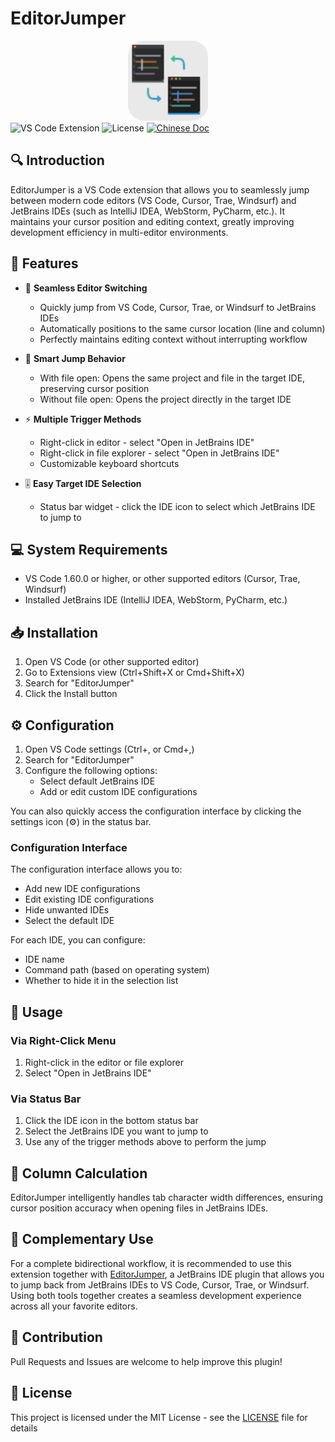 # EditorJumper

<div align="center">
  <img src="image/pluginIcon.svg" alt="EditorJumper Icon" width="128" height="128"/>
</div>

<div >
  <img src="https://img.shields.io/badge/VS%20Code-Extension-blue" alt="VS Code Extension"/>
  <img src="https://img.shields.io/badge/License-MIT-blue" alt="License"/>
  <a href="README_CN.md"><img src="https://img.shields.io/badge/文档-中文版-red.svg" alt="Chinese Doc"/></a>
</div>

## 🔍 Introduction

EditorJumper is a VS Code extension that allows you to seamlessly jump between modern code editors (VS Code, Cursor, Trae, Windsurf) and JetBrains IDEs (such as IntelliJ IDEA, WebStorm, PyCharm, etc.). It maintains your cursor position and editing context, greatly improving development efficiency in multi-editor environments.

## 🌟 Features

- 🚀 **Seamless Editor Switching**
  - Quickly jump from VS Code, Cursor, Trae, or Windsurf to JetBrains IDEs
  - Automatically positions to the same cursor location (line and column)
  - Perfectly maintains editing context without interrupting workflow

- 🎯 **Smart Jump Behavior**
  - With file open: Opens the same project and file in the target IDE, preserving cursor position
  - Without file open: Opens the project directly in the target IDE

- ⚡ **Multiple Trigger Methods**
  - Right-click in editor - select "Open in JetBrains IDE"
  - Right-click in file explorer - select "Open in JetBrains IDE"
  - Customizable keyboard shortcuts

- 🎚️ **Easy Target IDE Selection**
  - Status bar widget - click the IDE icon to select which JetBrains IDE to jump to

## 💻 System Requirements

- VS Code 1.60.0 or higher, or other supported editors (Cursor, Trae, Windsurf)
- Installed JetBrains IDE (IntelliJ IDEA, WebStorm, PyCharm, etc.)

## 📥 Installation

1. Open VS Code (or other supported editor)
2. Go to Extensions view (Ctrl+Shift+X or Cmd+Shift+X)
3. Search for "EditorJumper"
4. Click the Install button

## ⚙️ Configuration

1. Open VS Code settings (Ctrl+, or Cmd+,)
2. Search for "EditorJumper"
3. Configure the following options:
   - Select default JetBrains IDE
   - Add or edit custom IDE configurations

You can also quickly access the configuration interface by clicking the settings icon (⚙️) in the status bar.

### Configuration Interface

The configuration interface allows you to:
- Add new IDE configurations
- Edit existing IDE configurations
- Hide unwanted IDEs
- Select the default IDE

For each IDE, you can configure:
- IDE name
- Command path (based on operating system)
- Whether to hide it in the selection list

## 🚀 Usage

### Via Right-Click Menu

1. Right-click in the editor or file explorer
2. Select "Open in JetBrains IDE"

### Via Status Bar

1. Click the IDE icon in the bottom status bar
2. Select the JetBrains IDE you want to jump to
3. Use any of the trigger methods above to perform the jump

## 🔄 Column Calculation

EditorJumper intelligently handles tab character width differences, ensuring cursor position accuracy when opening files in JetBrains IDEs.

## 🔄 Complementary Use

For a complete bidirectional workflow, it is recommended to use this extension together with [EditorJumper](https://github.com/wanniwa/EditorJumper), a JetBrains IDE plugin that allows you to jump back from JetBrains IDEs to VS Code, Cursor, Trae, or Windsurf. Using both tools together creates a seamless development experience across all your favorite editors.

## 🤝 Contribution

Pull Requests and Issues are welcome to help improve this plugin!

## 📄 License

This project is licensed under the MIT License - see the [LICENSE](LICENSE) file for details
